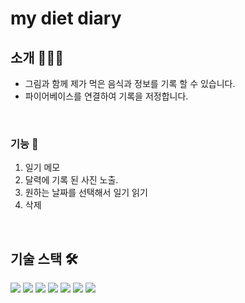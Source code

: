# my diet diary

## 소개 💁🏻‍♀️

- 그림과 함께 제가 먹은 음식과 정보를 기록 할 수 있습니다.
- 파이어베이스를 연결하여 기록을 저정합니다.

<br />

### 기능 🌟

1. 일기 메모
2. 달력에 기록 된 사진 노출.
3. 원하는 날짜를 선택해서 일기 읽기
4. 삭제

<br />

## 기술 스택 🛠

<div> 
  <img src="https://img.shields.io/badge/html5-E34F26?style=for-the-badge&logo=html5&logoColor=white"> 
  <img src="https://img.shields.io/badge/css-1572B6?style=for-the-badge&logo=css3&logoColor=white"> 
  <img src="https://img.shields.io/badge/react-61DAFB?style=for-the-badge&logo=react&logoColor=black">
  <img src="https://img.shields.io/badge/npm-2C8EBB?style=for-the-badge&logo=yarn&logoColor=white"> 
  <img src="https://img.shields.io/badge/eslint-4B32C3?style=for-the-badge&logo=eslint&logoColor=white"> 
  <img src="https://img.shields.io/badge/prettier-F7B932?style=for-the-badge&logo=prettier&logoColor=black"> 
  <img src="https://img.shields.io/badge/firebase amplify-FF9900?style=for-the-badge&logo=aws amplify&logoColor=white">
</div>

<br />
